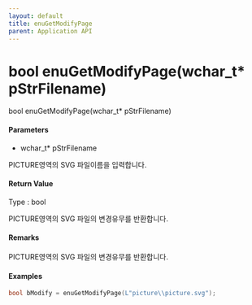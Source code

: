 ```yaml
---
layout: default
title: enuGetModifyPage
parent: Application API
---
```

# bool enuGetModifyPage\(wchar\_t\* pStrFilename\)

bool enuGetModifyPage\(wchar\_t\* pStrFilename\)

#### Parameters

* wchar\_t\* pStrFilename

PICTURE영역의 SVG 파일이름을 입력합니다.

#### Return Value

Type : bool

PICTURE영역의 SVG 파일의 변경유무를 반환합니다.

#### Remarks

PICTURE영역의 SVG 파일의 변경유무를 반환합니다.

#### Examples

```cpp
bool bModify = enuGetModifyPage(L"picture\\picture.svg");
```



